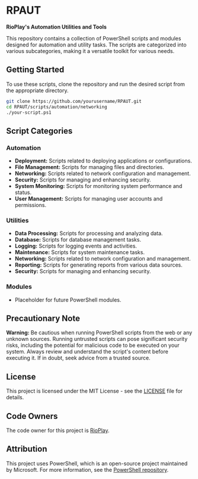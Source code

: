 # RPAUT

**RioPlay's Automation Utilities and Tools**

This repository contains a collection of PowerShell scripts and modules designed for automation and utility tasks. The scripts are categorized into various subcategories, making it a versatile toolkit for various needs.

## Getting Started

To use these scripts, clone the repository and run the desired script from the appropriate directory.

```sh
git clone https://github.com/yourusername/RPAUT.git
cd RPAUT/scripts/automation/networking
./your-script.ps1
```

## Script Categories

### Automation
- **Deployment:** Scripts related to deploying applications or configurations.
- **File Management:** Scripts for managing files and directories.
- **Networking:** Scripts related to network configuration and management.
- **Security:** Scripts for managing and enhancing security.
- **System Monitoring:** Scripts for monitoring system performance and status.
- **User Management:** Scripts for managing user accounts and permissions.

### Utilities
- **Data Processing:** Scripts for processing and analyzing data.
- **Database:** Scripts for database management tasks.
- **Logging:** Scripts for logging events and activities.
- **Maintenance:** Scripts for system maintenance tasks.
- **Networking:** Scripts related to network configuration and management.
- **Reporting:** Scripts for generating reports from various data sources.
- **Security:** Scripts for managing and enhancing security.

### Modules
- Placeholder for future PowerShell modules.

## Precautionary Note

**Warning:** Be cautious when running PowerShell scripts from the web or any unknown sources. Running untrusted scripts can pose significant security risks, including the potential for malicious code to be executed on your system. Always review and understand the script's content before executing it. If in doubt, seek advice from a trusted source.

## License

This project is licensed under the MIT License - see the [LICENSE](LICENSE) file for details.

## Code Owners

The code owner for this project is [RioPlay](https://github.com/RioPlay).

## Attribution

This project uses PowerShell, which is an open-source project maintained by Microsoft. For more information, see the [PowerShell repository](https://github.com/PowerShell/PowerShell).
